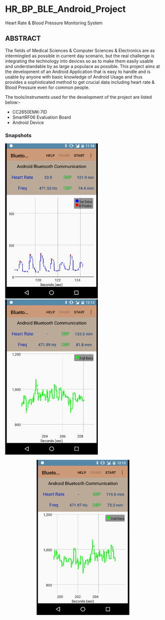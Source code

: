 # HR_BP_BLE_Android_Project
Heart Rate &amp; Blood Pressure Monitoring System
## ABSTRACT

The fields of Medical Sciences & Computer Sciences & Electronics are as intermingled as possible in current day scenario, but the real challenge is integrating the technology into devices so as to make them easily usable and understandable by as large a populace as possible. This project aims at the development of an Android Application that is easy to handle and is usable by anyone with basic knowledge of Android Usage and thus provides a sophisticated method to get crucial data including heart rate & Blood Pressure even for common people.

The tools/instruments used for the development of the project are listed below:-
- CC2650EMK-7ID
- SmartRF06 Evaluation Board
- Android Device

### Snapshots

<img src="Images/ECG.png" height="500" width="300" alt="ECG Signal">    <img src="Images/PPG.png" height="500" width="300" alt="PPG Signal 1">
<center><img src="Images/PPG1.png" height="500" width="300" alt="PPG signal 2"></center>
